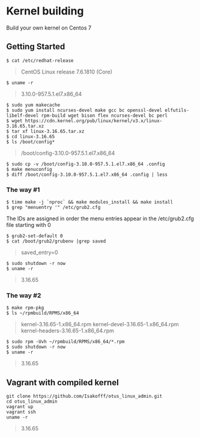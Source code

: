 # Kernel building
Build your own kernel on Centos 7

## Getting Started

```
$ cat /etc/redhat-release
```
> CentOS Linux release 7.6.1810 (Core)
```
$ uname -r
```
> 3.10.0-957.5.1.el7.x86_64
```
$ sudo yum makecache
$ sudo yum install ncurses-devel make gcc bc openssl-devel elfutils-libelf-devel rpm-build wget bison flex ncurses-devel bc perl
$ wget https://cdn.kernel.org/pub/linux/kernel/v3.x/linux-3.16.65.tar.xz
$ tar xf linux-3.16.65.tar.xz
$ cd linux-3.16.65
$ ls /boot/config*
```
> /boot/config-3.10.0-957.5.1.el7.x86_64
```
$ sudo cp -v /boot/config-3.10.0-957.5.1.el7.x86_64 .config
$ make menuconfig
$ diff /boot/config-3.10.0-957.5.1.el7.x86_64 .config | less
```

### The way #1

```
$ time make -j `nproc` && make modules_install && make install
$ grep "menuentry '" /etc/grub2.cfg
```
The IDs are assigned in order the menu entries appear in the /etc/grub2.cfg file starting with 0
```
$ grub2-set-default 0
$ cat /boot/grub2/grubenv |grep saved
```
> saved_entry=0
```
$ sudo shutdown -r now
$ uname -r
```
> 3.16.65

### The way #2

```
$ make rpm-pkg
$ ls ~/rpmbuild/RPMS/x86_64
```
> kernel-3.16.65-1.x86_64.rpm  kernel-devel-3.16.65-1.x86_64.rpm  kernel-headers-3.16.65-1.x86_64.rpm
```
$ sudo rpm -Uvh ~/rpmbuild/RPMS/x86_64/*.rpm
$ sudo shutdown -r now
$ uname -r
```
> 3.16.65

## Vagrant with compiled kernel

```
git clone https://github.com/Isakofff/otus_linux_admin.git
cd otus_linux_admin
vagrant up
vagrant ssh
uname -r
```
> 3.16.65


